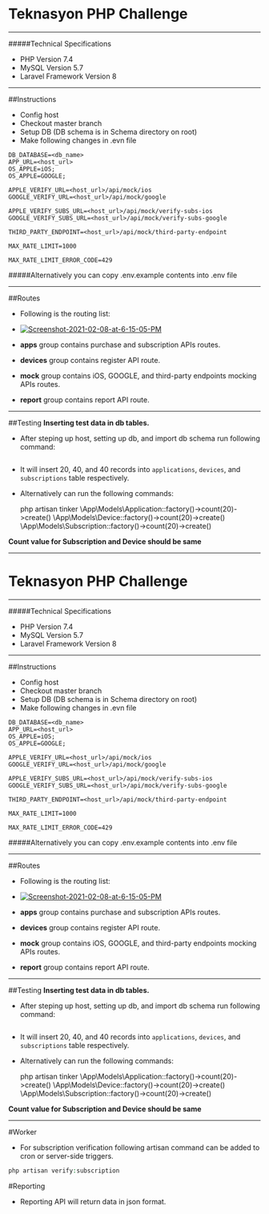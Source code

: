 # Teknasyon PHP Challenge
---
#####Technical Specifications
- PHP Version 7.4
- MySQL Version 5.7
- Laravel Framework Version 8
---
##Instructions
- Config host
- Checkout master branch
- Setup DB (DB schema is in Schema directory on root)
- Make following changes in .evn file

```
DB_DATABASE=<db_name>
APP_URL=<host_url>
OS_APPLE=iOS;
OS_APPLE=GOOGLE;

APPLE_VERIFY_URL=<host_url>/api/mock/ios
GOOGLE_VERIFY_URL=<host_url>/api/mock/google

APPLE_VERIFY_SUBS_URL=<host_url>/api/mock/verify-subs-ios
GOOGLE_VERIFY_SUBS_URL=<host_url>/api/mock/verify-subs-google

THIRD_PARTY_ENDPOINT=<host_url>/api/mock/third-party-endpoint

MAX_RATE_LIMIT=1000

MAX_RATE_LIMIT_ERROR_CODE=429
```
#####Alternatively you can copy .env.example contents into .env file

---

##Routes
- Following is the routing list:

- <a href="https://ibb.co/3s6XHSb"><img src="https://i.ibb.co/9vKXjy0/Screenshot-2021-02-08-at-6-15-05-PM.png" alt="Screenshot-2021-02-08-at-6-15-05-PM" border="0"></a>
- **apps** group contains purchase and subscription APIs routes.
- **devices** group contains register API route.
- **mock** group contains iOS, GOOGLE, and third-party endpoints mocking APIs routes.
- **report** group contains report API route.

---

##Testing
**Inserting test data in db tables.**
- After steping up host, setting up db, and import db schema run following command:
```php artisan db:seed
```
- It will insert 20, 40, and 40 records into `applications`, `devices`, and `subscriptions` table respectively.
- Alternatively can  run the following commands:


    php artisan tinker
    \App\Models\Application::factory()->count(20)->create()
    \App\Models\Device::factory()->count(20)->create()
	\App\Models\Subscription::factory()->count(20)->create()

**Count value for Subscription and Device should be same**


---

# Teknasyon PHP Challenge
---
#####Technical Specifications
- PHP Version 7.4
- MySQL Version 5.7
- Laravel Framework Version 8
---
##Instructions
- Config host
- Checkout master branch
- Setup DB (DB schema is in Schema directory on root)
- Make following changes in .evn file

```
DB_DATABASE=<db_name>
APP_URL=<host_url>
OS_APPLE=iOS;
OS_APPLE=GOOGLE;

APPLE_VERIFY_URL=<host_url>/api/mock/ios
GOOGLE_VERIFY_URL=<host_url>/api/mock/google

APPLE_VERIFY_SUBS_URL=<host_url>/api/mock/verify-subs-ios
GOOGLE_VERIFY_SUBS_URL=<host_url>/api/mock/verify-subs-google

THIRD_PARTY_ENDPOINT=<host_url>/api/mock/third-party-endpoint

MAX_RATE_LIMIT=1000

MAX_RATE_LIMIT_ERROR_CODE=429
```
#####Alternatively you can copy .env.example contents into .env file

---

##Routes
- Following is the routing list:

- <a href="https://ibb.co/3s6XHSb"><img src="https://i.ibb.co/9vKXjy0/Screenshot-2021-02-08-at-6-15-05-PM.png" alt="Screenshot-2021-02-08-at-6-15-05-PM" border="0"></a>
- **apps** group contains purchase and subscription APIs routes.
- **devices** group contains register API route.
- **mock** group contains iOS, GOOGLE, and third-party endpoints mocking APIs routes.
- **report** group contains report API route.

---

##Testing
**Inserting test data in db tables.**
- After steping up host, setting up db, and import db schema run following command:
```php artisan db:seed
```
- It will insert 20, 40, and 40 records into `applications`, `devices`, and `subscriptions` table respectively.
- Alternatively can  run the following commands:


    php artisan tinker
    \App\Models\Application::factory()->count(20)->create()
    \App\Models\Device::factory()->count(20)->create()
	\App\Models\Subscription::factory()->count(20)->create()

**Count value for Subscription and Device should be same**

---

#Worker

- For subscription verification following artisan command can be added to cron or server-side triggers.
```php
php artisan verify:subscription
```
#Reporting

- Reporting API will return data in json format.
